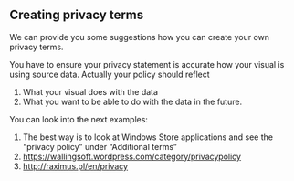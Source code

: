 ## Creating privacy terms
We can provide you some suggestions how you can create your own privacy terms. 

You have to ensure your privacy statement is accurate how your visual is using source data. Actually your policy should reflect
1. What your visual does with the data  
2. What you want to be able to do with the data in the future. 
  
You can look into the next examples:
1. The best way is to look at Windows Store applications and see the “privacy policy” under “Additional terms” 
2. https://wallingsoft.wordpress.com/category/privacypolicy 
3. http://raximus.pl/en/privacy

